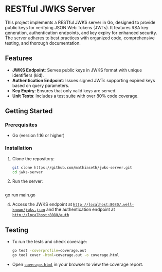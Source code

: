 # RESTful JWKS Server

This project implements a RESTful JWKS server in Go, designed to provide public keys for verifying JSON Web Tokens (JWTs). It features RSA key generation, authentication endpoints, and key expiry for enhanced security. The server adheres to best practices with organized code, comprehensive testing, and thorough documentation.

## Features

- **JWKS Endpoint**: Serves public keys in JWKS format with unique identifiers (kid).
- **Authentication Endpoint**: Issues signed JWTs supporting expired keys based on query parameters.
- **Key Expiry**: Ensures that only valid keys are served.
- **Unit Tests**: Includes a test suite with over 80% code coverage.

## Getting Started

### Prerequisites

- Go (version 1.16 or higher)

### Installation

1. Clone the repository:
   ```bash
   git clone https://github.com/mathiaseth/jwks-server.git
   cd jwks-server

2. Run the server:
   ```bash
  go run main.go

4. Access the JWKS endpoint at [`http://localhost:8080/.well-known/jwks.json`](#http://localhost:8080/.well-known/jwks.json) and the authentication endpoint at [`http://localhost:8080/auth`](#http://localhost:8080/auth)

## Testing

- To run the tests and check coverage:
  ```bash
  go test -coverprofile=coverage.out
  go tool cover -html=coverage.out -o coverage.html
- Open [`coverage.html`](#coverage.html) in your browser to view the coverage report.
